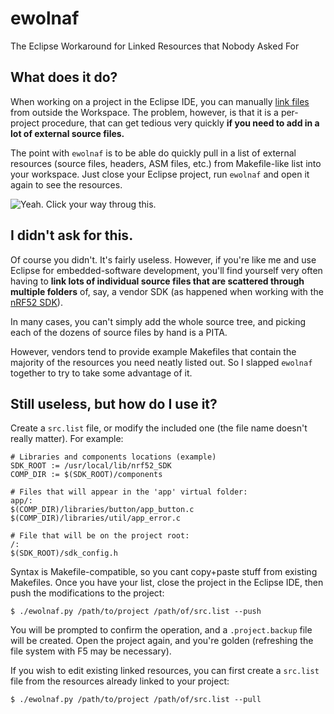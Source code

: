 # ewolnaf
The Eclipse Workaround for Linked Resources that Nobody Asked For

## What does it do?

When working on a project in the Eclipse IDE, you can manually [link files](http://help.eclipse.org/kepler/index.jsp?topic=%2Forg.eclipse.platform.doc.user%2Ftasks%2Ftasks-45.htm) from outside the Workspace. 
The problem, however, is that it is a per-project procedure, that can get tedious very quickly **if you need to add in a lot of external source files.**

The point with `ewolnaf` is to be able do quickly pull in a list of external resources (source files, headers, ASM files, etc.) from Makefile-like list into your workspace. Just close your Eclipse project, run `ewolnaf` and open it again to see the resources.

![Yeah. Click your way throug this.](http://martinvb.com/wp/wp-content/uploads/2017/01/ewolnaf.jpg)

## I didn't ask for this. 

Of course you didn't. It's fairly useless. However, if you're like me and use Eclipse for embedded-software development, you'll find yourself very often having to **link lots of individual source files that are scattered through multiple folders** of, say, a vendor SDK (as happened when working with the [nRF52 SDK](https://www.nordicsemi.com/eng/Products/Bluetooth-low-energy/nRF52832/Development-tools-and-Software)). 

In many cases, you can't simply add the whole source tree, and picking each of the dozens of source files by hand is a PITA. 

However, vendors tend to provide example Makefiles that contain the majority of the resources you need neatly listed out. So I slapped `ewolnaf` together to try to take some advantage of it.

## Still useless, but how do I use it? 

Create a `src.list` file, or modify the included one (the file name doesn't really matter). For example:

    # Libraries and components locations (example)
    SDK_ROOT := /usr/local/lib/nrf52_SDK
    COMP_DIR := $(SDK_ROOT)/components
    
    # Files that will appear in the 'app' virtual folder:
    app/:
    $(COMP_DIR)/libraries/button/app_button.c 
    $(COMP_DIR)/libraries/util/app_error.c
    
    # File that will be on the project root:
    /:
    $(SDK_ROOT)/sdk_config.h
    
Syntax is Makefile-compatible, so you cant copy+paste stuff from existing Makefiles. Once you have your list, close the project in the Eclipse IDE, then push the modifications to the project:

    $ ./ewolnaf.py /path/to/project /path/of/src.list --push
  
You will be prompted to confirm the operation, and a `.project.backup` file will be created. Open the project again, and you're golden (refreshing the file system with F5 may be necessary). 

If you wish to edit existing linked resources, you can first create a `src.list` file from the resources already linked to your project:

    $ ./ewolnaf.py /path/to/project /path/of/src.list --pull
    
